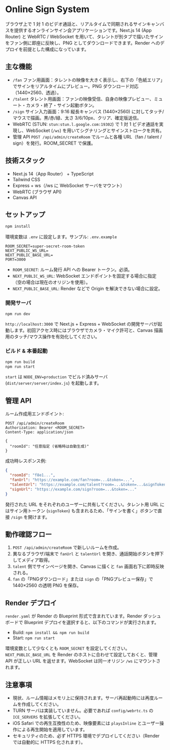 # Online Sign System

ブラウザ上で 1 対 1 のビデオ通話と、リアルタイムで同期されるサインキャンバスを提供するオンラインサイン会アプリケーションです。Next.js 14 (App Router) と WebRTC / WebSocket を用いて、タレントが別タブで描いたサインをファン側に即座に反映し、PNG としてダウンロードできます。Render へのデプロイを前提とした構成になっています。

## 主な機能

- `/fan` ファン用画面：タレントの映像を大きく表示し、右下の「色紙エリア」でサインをリアルタイムにプレビュー。PNG ダウンロード対応（1440×2560、透過）。
- `/talent` タレント用画面：ファンの映像受信、自身の映像プレビュー、ミュート・カメラ・終了・サイン起動ボタン。
- `/sign` サイン入力画面：9:16 縦長キャンバス (1440×2560) に対してタッチ/マウスで描画。黒/赤/緑、太さ 3/6/10px、クリア、確定版送信。
- WebRTC (STUN: `stun:stun.l.google.com:19302`) で 1 対 1 ビデオ通話を実現し、WebSocket (`/ws`) を用いてシグナリングとサインストロークを共有。
- 管理 API `POST /api/admin/createRoom` でルームと各種 URL（fan / talent / sign）を発行。ROOM_SECRET で保護。

## 技術スタック

- Next.js 14（App Router） + TypeScript
- Tailwind CSS
- Express + ws（/ws に WebSocket サーバをマウント）
- WebRTC (ブラウザ API)
- Canvas API

## セットアップ

```bash
npm install
```

環境変数は `.env` に設定します。サンプル: `.env.example`

```
ROOM_SECRET=super-secret-room-token
NEXT_PUBLIC_WS_URL=
NEXT_PUBLIC_BASE_URL=
PORT=3000
```

- `ROOM_SECRET`: ルーム発行 API への Bearer トークン。必須。
- `NEXT_PUBLIC_WS_URL`: WebSocket エンドポイントを固定する場合に指定（空の場合は現在のオリジンを使用）。
- `NEXT_PUBLIC_BASE_URL`: Render などで Origin を解決できない場合に設定。

### 開発サーバ

```bash
npm run dev
```

`http://localhost:3000` で Next.js + Express + WebSocket の開発サーバが起動します。初回アクセス時にはブラウザでカメラ・マイク許可と、Canvas 描画用のタッチ/マウス操作を有効化してください。

### ビルド & 本番起動

```bash
npm run build
npm run start
```

`start` は `NODE_ENV=production` でビルド済みサーバ (`dist/server/server/index.js`) を起動します。

## 管理 API

ルーム作成用エンドポイント:

```
POST /api/admin/createRoom
Authorization: Bearer <ROOM_SECRET>
Content-Type: application/json

{
  "roomId": "任意指定 (省略時は自動生成)"
}
```

成功時レスポンス例:

```json
{
  "roomId": "f8e1...",
  "fanUrl": "https://example.com/fan?room=...&token=...",
  "talentUrl": "https://example.com/talent?room=...&token=...&signToken=...",
  "signUrl": "https://example.com/sign?room=...&token=..."
}
```

発行された URL をそれぞれのユーザーに共有してください。タレント用 URL にはサイン用トークン (`signToken`) も含まれるため、「サインを書く」ボタンで直接 `/sign` を開けます。

## 動作確認フロー

1. `POST /api/admin/createRoom` で新しいルームを作成。
2. 異なるブラウザ/端末で `fanUrl` と `talentUrl` を開き、通話開始ボタンを押下してメディア取得。
3. `talent` 側でサインページを開き、Canvas に描くと `fan` 画面右下に即時反映される。
4. `fan` の「PNGダウンロード」または `sign` の「PNGプレビュー保存」で 1440×2560 の透明 PNG を保存。

## Render デプロイ

`render.yaml` が Render の Blueprint 形式で含まれています。Render ダッシュボードで Blueprint デプロイを選択すると、以下のコマンドが実行されます。

- Build: `npm install && npm run build`
- Start: `npm run start`

環境変数として少なくとも `ROOM_SECRET` を設定してください。`NEXT_PUBLIC_BASE_URL` を Render のホストに合わせて設定しておくと、管理 API が正しい URL を返せます。WebSocket は同一オリジン `/ws` にマウントされます。

## 注意事項

- 現状、ルーム情報はメモリ上に保持されます。サーバ再起動時には再度ルームを作成してください。
- TURN サーバは実装していません。必要であれば `config/webrtc.ts` の `ICE_SERVERS` を拡張してください。
- iOS Safari での再生互換性のため、映像要素には `playsInline` とユーザー操作による再生開始を適用しています。
- セキュリティのため、必ず HTTPS 環境でデプロイしてください（Render では自動的に HTTPS 化されます）。
